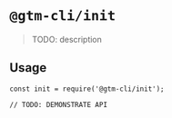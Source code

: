 # `@gtm-cli/init`

> TODO: description

## Usage

```
const init = require('@gtm-cli/init');

// TODO: DEMONSTRATE API
```
